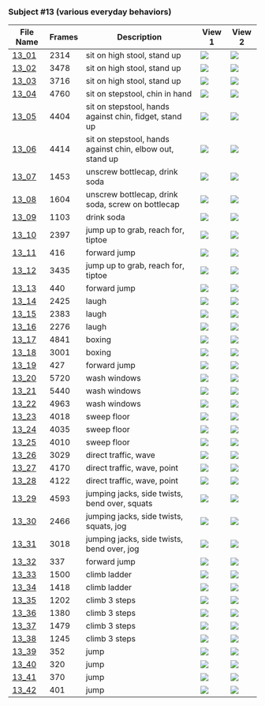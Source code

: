 ### Subject #13 (various everyday behaviors)
|File Name|Frames|Description|View 1|View 2|
|-|-|-|-|-|
|[13_01](https://github.com/Shriinivas/cmubvh/raw/main/Sequence-010-014/13/Data/13_01.zip)|2314|sit on high stool, stand up|<img src="https://github.com/Shriinivas/cmubvhgifs/blob/main/Sequence-010-014/13/13_01_0.gif"/>|<img src="https://github.com/Shriinivas/cmubvhgifs/blob/main/Sequence-010-014/13/13_01_1.gif"/>|
|[13_02](https://github.com/Shriinivas/cmubvh/raw/main/Sequence-010-014/13/Data/13_02.zip)|3478|sit on high stool, stand up|<img src="https://github.com/Shriinivas/cmubvhgifs/blob/main/Sequence-010-014/13/13_02_0.gif"/>|<img src="https://github.com/Shriinivas/cmubvhgifs/blob/main/Sequence-010-014/13/13_02_1.gif"/>|
|[13_03](https://github.com/Shriinivas/cmubvh/raw/main/Sequence-010-014/13/Data/13_03.zip)|3716|sit on high stool, stand up|<img src="https://github.com/Shriinivas/cmubvhgifs/blob/main/Sequence-010-014/13/13_03_0.gif"/>|<img src="https://github.com/Shriinivas/cmubvhgifs/blob/main/Sequence-010-014/13/13_03_1.gif"/>|
|[13_04](https://github.com/Shriinivas/cmubvh/raw/main/Sequence-010-014/13/Data/13_04.zip)|4760|sit on stepstool, chin in hand|<img src="https://github.com/Shriinivas/cmubvhgifs/blob/main/Sequence-010-014/13/13_04_0.gif"/>|<img src="https://github.com/Shriinivas/cmubvhgifs/blob/main/Sequence-010-014/13/13_04_1.gif"/>|
|[13_05](https://github.com/Shriinivas/cmubvh/raw/main/Sequence-010-014/13/Data/13_05.zip)|4404|sit on stepstool, hands against chin, fidget, stand up|<img src="https://github.com/Shriinivas/cmubvhgifs/blob/main/Sequence-010-014/13/13_05_0.gif"/>|<img src="https://github.com/Shriinivas/cmubvhgifs/blob/main/Sequence-010-014/13/13_05_1.gif"/>|
|[13_06](https://github.com/Shriinivas/cmubvh/raw/main/Sequence-010-014/13/Data/13_06.zip)|4414|sit on stepstool, hands against chin, elbow out, stand up|<img src="https://github.com/Shriinivas/cmubvhgifs/blob/main/Sequence-010-014/13/13_06_0.gif"/>|<img src="https://github.com/Shriinivas/cmubvhgifs/blob/main/Sequence-010-014/13/13_06_1.gif"/>|
|[13_07](https://github.com/Shriinivas/cmubvh/raw/main/Sequence-010-014/13/Data/13_07.zip)|1453|unscrew bottlecap, drink soda|<img src="https://github.com/Shriinivas/cmubvhgifs/blob/main/Sequence-010-014/13/13_07_0.gif"/>|<img src="https://github.com/Shriinivas/cmubvhgifs/blob/main/Sequence-010-014/13/13_07_1.gif"/>|
|[13_08](https://github.com/Shriinivas/cmubvh/raw/main/Sequence-010-014/13/Data/13_08.zip)|1604|unscrew bottlecap, drink soda, screw on bottlecap|<img src="https://github.com/Shriinivas/cmubvhgifs/blob/main/Sequence-010-014/13/13_08_0.gif"/>|<img src="https://github.com/Shriinivas/cmubvhgifs/blob/main/Sequence-010-014/13/13_08_1.gif"/>|
|[13_09](https://github.com/Shriinivas/cmubvh/raw/main/Sequence-010-014/13/Data/13_09.zip)|1103|drink soda|<img src="https://github.com/Shriinivas/cmubvhgifs/blob/main/Sequence-010-014/13/13_09_0.gif"/>|<img src="https://github.com/Shriinivas/cmubvhgifs/blob/main/Sequence-010-014/13/13_09_1.gif"/>|
|[13_10](https://github.com/Shriinivas/cmubvh/raw/main/Sequence-010-014/13/Data/13_10.zip)|2397|jump up to grab, reach for, tiptoe|<img src="https://github.com/Shriinivas/cmubvhgifs/blob/main/Sequence-010-014/13/13_10_0.gif"/>|<img src="https://github.com/Shriinivas/cmubvhgifs/blob/main/Sequence-010-014/13/13_10_1.gif"/>|
|[13_11](https://github.com/Shriinivas/cmubvh/raw/main/Sequence-010-014/13/Data/13_11.zip)|416|forward jump|<img src="https://github.com/Shriinivas/cmubvhgifs/blob/main/Sequence-010-014/13/13_11_0.gif"/>|<img src="https://github.com/Shriinivas/cmubvhgifs/blob/main/Sequence-010-014/13/13_11_1.gif"/>|
|[13_12](https://github.com/Shriinivas/cmubvh/raw/main/Sequence-010-014/13/Data/13_12.zip)|3435|jump up to grab, reach for, tiptoe|<img src="https://github.com/Shriinivas/cmubvhgifs/blob/main/Sequence-010-014/13/13_12_0.gif"/>|<img src="https://github.com/Shriinivas/cmubvhgifs/blob/main/Sequence-010-014/13/13_12_1.gif"/>|
|[13_13](https://github.com/Shriinivas/cmubvh/raw/main/Sequence-010-014/13/Data/13_13.zip)|440|forward jump|<img src="https://github.com/Shriinivas/cmubvhgifs/blob/main/Sequence-010-014/13/13_13_0.gif"/>|<img src="https://github.com/Shriinivas/cmubvhgifs/blob/main/Sequence-010-014/13/13_13_1.gif"/>|
|[13_14](https://github.com/Shriinivas/cmubvh/raw/main/Sequence-010-014/13/Data/13_14.zip)|2425|laugh|<img src="https://github.com/Shriinivas/cmubvhgifs/blob/main/Sequence-010-014/13/13_14_0.gif"/>|<img src="https://github.com/Shriinivas/cmubvhgifs/blob/main/Sequence-010-014/13/13_14_1.gif"/>|
|[13_15](https://github.com/Shriinivas/cmubvh/raw/main/Sequence-010-014/13/Data/13_15.zip)|2383|laugh|<img src="https://github.com/Shriinivas/cmubvhgifs/blob/main/Sequence-010-014/13/13_15_0.gif"/>|<img src="https://github.com/Shriinivas/cmubvhgifs/blob/main/Sequence-010-014/13/13_15_1.gif"/>|
|[13_16](https://github.com/Shriinivas/cmubvh/raw/main/Sequence-010-014/13/Data/13_16.zip)|2276|laugh|<img src="https://github.com/Shriinivas/cmubvhgifs/blob/main/Sequence-010-014/13/13_16_0.gif"/>|<img src="https://github.com/Shriinivas/cmubvhgifs/blob/main/Sequence-010-014/13/13_16_1.gif"/>|
|[13_17](https://github.com/Shriinivas/cmubvh/raw/main/Sequence-010-014/13/Data/13_17.zip)|4841|boxing|<img src="https://github.com/Shriinivas/cmubvhgifs/blob/main/Sequence-010-014/13/13_17_0.gif"/>|<img src="https://github.com/Shriinivas/cmubvhgifs/blob/main/Sequence-010-014/13/13_17_1.gif"/>|
|[13_18](https://github.com/Shriinivas/cmubvh/raw/main/Sequence-010-014/13/Data/13_18.zip)|3001|boxing|<img src="https://github.com/Shriinivas/cmubvhgifs/blob/main/Sequence-010-014/13/13_18_0.gif"/>|<img src="https://github.com/Shriinivas/cmubvhgifs/blob/main/Sequence-010-014/13/13_18_1.gif"/>|
|[13_19](https://github.com/Shriinivas/cmubvh/raw/main/Sequence-010-014/13/Data/13_19.zip)|427|forward jump|<img src="https://github.com/Shriinivas/cmubvhgifs/blob/main/Sequence-010-014/13/13_19_0.gif"/>|<img src="https://github.com/Shriinivas/cmubvhgifs/blob/main/Sequence-010-014/13/13_19_1.gif"/>|
|[13_20](https://github.com/Shriinivas/cmubvh/raw/main/Sequence-010-014/13/Data/13_20.zip)|5720|wash windows|<img src="https://github.com/Shriinivas/cmubvhgifs/blob/main/Sequence-010-014/13/13_20_0.gif"/>|<img src="https://github.com/Shriinivas/cmubvhgifs/blob/main/Sequence-010-014/13/13_20_1.gif"/>|
|[13_21](https://github.com/Shriinivas/cmubvh/raw/main/Sequence-010-014/13/Data/13_21.zip)|5440|wash windows|<img src="https://github.com/Shriinivas/cmubvhgifs/blob/main/Sequence-010-014/13/13_21_0.gif"/>|<img src="https://github.com/Shriinivas/cmubvhgifs/blob/main/Sequence-010-014/13/13_21_1.gif"/>|
|[13_22](https://github.com/Shriinivas/cmubvh/raw/main/Sequence-010-014/13/Data/13_22.zip)|4963|wash windows|<img src="https://github.com/Shriinivas/cmubvhgifs/blob/main/Sequence-010-014/13/13_22_0.gif"/>|<img src="https://github.com/Shriinivas/cmubvhgifs/blob/main/Sequence-010-014/13/13_22_1.gif"/>|
|[13_23](https://github.com/Shriinivas/cmubvh/raw/main/Sequence-010-014/13/Data/13_23.zip)|4018|sweep floor|<img src="https://github.com/Shriinivas/cmubvhgifs/blob/main/Sequence-010-014/13/13_23_0.gif"/>|<img src="https://github.com/Shriinivas/cmubvhgifs/blob/main/Sequence-010-014/13/13_23_1.gif"/>|
|[13_24](https://github.com/Shriinivas/cmubvh/raw/main/Sequence-010-014/13/Data/13_24.zip)|4035|sweep floor|<img src="https://github.com/Shriinivas/cmubvhgifs/blob/main/Sequence-010-014/13/13_24_0.gif"/>|<img src="https://github.com/Shriinivas/cmubvhgifs/blob/main/Sequence-010-014/13/13_24_1.gif"/>|
|[13_25](https://github.com/Shriinivas/cmubvh/raw/main/Sequence-010-014/13/Data/13_25.zip)|4010|sweep floor|<img src="https://github.com/Shriinivas/cmubvhgifs/blob/main/Sequence-010-014/13/13_25_0.gif"/>|<img src="https://github.com/Shriinivas/cmubvhgifs/blob/main/Sequence-010-014/13/13_25_1.gif"/>|
|[13_26](https://github.com/Shriinivas/cmubvh/raw/main/Sequence-010-014/13/Data/13_26.zip)|3029|direct traffic, wave|<img src="https://github.com/Shriinivas/cmubvhgifs/blob/main/Sequence-010-014/13/13_26_0.gif"/>|<img src="https://github.com/Shriinivas/cmubvhgifs/blob/main/Sequence-010-014/13/13_26_1.gif"/>|
|[13_27](https://github.com/Shriinivas/cmubvh/raw/main/Sequence-010-014/13/Data/13_27.zip)|4170|direct traffic, wave, point|<img src="https://github.com/Shriinivas/cmubvhgifs/blob/main/Sequence-010-014/13/13_27_0.gif"/>|<img src="https://github.com/Shriinivas/cmubvhgifs/blob/main/Sequence-010-014/13/13_27_1.gif"/>|
|[13_28](https://github.com/Shriinivas/cmubvh/raw/main/Sequence-010-014/13/Data/13_28.zip)|4122|direct traffic, wave, point|<img src="https://github.com/Shriinivas/cmubvhgifs/blob/main/Sequence-010-014/13/13_28_0.gif"/>|<img src="https://github.com/Shriinivas/cmubvhgifs/blob/main/Sequence-010-014/13/13_28_1.gif"/>|
|[13_29](https://github.com/Shriinivas/cmubvh/raw/main/Sequence-010-014/13/Data/13_29.zip)|4593|jumping jacks, side twists, bend over, squats|<img src="https://github.com/Shriinivas/cmubvhgifs/blob/main/Sequence-010-014/13/13_29_0.gif"/>|<img src="https://github.com/Shriinivas/cmubvhgifs/blob/main/Sequence-010-014/13/13_29_1.gif"/>|
|[13_30](https://github.com/Shriinivas/cmubvh/raw/main/Sequence-010-014/13/Data/13_30.zip)|2466|jumping jacks, side twists, squats, jog|<img src="https://github.com/Shriinivas/cmubvhgifs/blob/main/Sequence-010-014/13/13_30_0.gif"/>|<img src="https://github.com/Shriinivas/cmubvhgifs/blob/main/Sequence-010-014/13/13_30_1.gif"/>|
|[13_31](https://github.com/Shriinivas/cmubvh/raw/main/Sequence-010-014/13/Data/13_31.zip)|3018|jumping jacks, side twists, bend over, jog|<img src="https://github.com/Shriinivas/cmubvhgifs/blob/main/Sequence-010-014/13/13_31_0.gif"/>|<img src="https://github.com/Shriinivas/cmubvhgifs/blob/main/Sequence-010-014/13/13_31_1.gif"/>|
|[13_32](https://github.com/Shriinivas/cmubvh/raw/main/Sequence-010-014/13/Data/13_32.zip)|337|forward jump|<img src="https://github.com/Shriinivas/cmubvhgifs/blob/main/Sequence-010-014/13/13_32_0.gif"/>|<img src="https://github.com/Shriinivas/cmubvhgifs/blob/main/Sequence-010-014/13/13_32_1.gif"/>|
|[13_33](https://github.com/Shriinivas/cmubvh/raw/main/Sequence-010-014/13/Data/13_33.zip)|1500|climb ladder|<img src="https://github.com/Shriinivas/cmubvhgifs/blob/main/Sequence-010-014/13/13_33_0.gif"/>|<img src="https://github.com/Shriinivas/cmubvhgifs/blob/main/Sequence-010-014/13/13_33_1.gif"/>|
|[13_34](https://github.com/Shriinivas/cmubvh/raw/main/Sequence-010-014/13/Data/13_34.zip)|1418|climb ladder|<img src="https://github.com/Shriinivas/cmubvhgifs/blob/main/Sequence-010-014/13/13_34_0.gif"/>|<img src="https://github.com/Shriinivas/cmubvhgifs/blob/main/Sequence-010-014/13/13_34_1.gif"/>|
|[13_35](https://github.com/Shriinivas/cmubvh/raw/main/Sequence-010-014/13/Data/13_35.zip)|1202|climb 3 steps|<img src="https://github.com/Shriinivas/cmubvhgifs/blob/main/Sequence-010-014/13/13_35_0.gif"/>|<img src="https://github.com/Shriinivas/cmubvhgifs/blob/main/Sequence-010-014/13/13_35_1.gif"/>|
|[13_36](https://github.com/Shriinivas/cmubvh/raw/main/Sequence-010-014/13/Data/13_36.zip)|1380|climb 3 steps|<img src="https://github.com/Shriinivas/cmubvhgifs/blob/main/Sequence-010-014/13/13_36_0.gif"/>|<img src="https://github.com/Shriinivas/cmubvhgifs/blob/main/Sequence-010-014/13/13_36_1.gif"/>|
|[13_37](https://github.com/Shriinivas/cmubvh/raw/main/Sequence-010-014/13/Data/13_37.zip)|1479|climb 3 steps|<img src="https://github.com/Shriinivas/cmubvhgifs/blob/main/Sequence-010-014/13/13_37_0.gif"/>|<img src="https://github.com/Shriinivas/cmubvhgifs/blob/main/Sequence-010-014/13/13_37_1.gif"/>|
|[13_38](https://github.com/Shriinivas/cmubvh/raw/main/Sequence-010-014/13/Data/13_38.zip)|1245|climb 3 steps|<img src="https://github.com/Shriinivas/cmubvhgifs/blob/main/Sequence-010-014/13/13_38_0.gif"/>|<img src="https://github.com/Shriinivas/cmubvhgifs/blob/main/Sequence-010-014/13/13_38_1.gif"/>|
|[13_39](https://github.com/Shriinivas/cmubvh/raw/main/Sequence-010-014/13/Data/13_39.zip)|352|jump|<img src="https://github.com/Shriinivas/cmubvhgifs/blob/main/Sequence-010-014/13/13_39_0.gif"/>|<img src="https://github.com/Shriinivas/cmubvhgifs/blob/main/Sequence-010-014/13/13_39_1.gif"/>|
|[13_40](https://github.com/Shriinivas/cmubvh/raw/main/Sequence-010-014/13/Data/13_40.zip)|320|jump|<img src="https://github.com/Shriinivas/cmubvhgifs/blob/main/Sequence-010-014/13/13_40_0.gif"/>|<img src="https://github.com/Shriinivas/cmubvhgifs/blob/main/Sequence-010-014/13/13_40_1.gif"/>|
|[13_41](https://github.com/Shriinivas/cmubvh/raw/main/Sequence-010-014/13/Data/13_41.zip)|370|jump|<img src="https://github.com/Shriinivas/cmubvhgifs/blob/main/Sequence-010-014/13/13_41_0.gif"/>|<img src="https://github.com/Shriinivas/cmubvhgifs/blob/main/Sequence-010-014/13/13_41_1.gif"/>|
|[13_42](https://github.com/Shriinivas/cmubvh/raw/main/Sequence-010-014/13/Data/13_42.zip)|401|jump|<img src="https://github.com/Shriinivas/cmubvhgifs/blob/main/Sequence-010-014/13/13_42_0.gif"/>|<img src="https://github.com/Shriinivas/cmubvhgifs/blob/main/Sequence-010-014/13/13_42_1.gif"/>|
